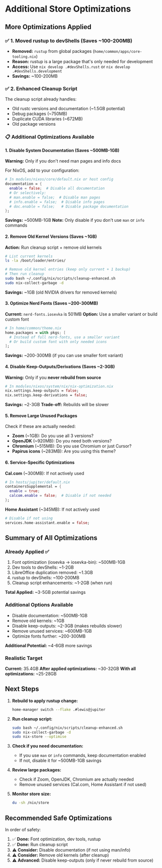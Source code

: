 # Additional Store Optimizations

## More Optimizations Applied

### ✅ 1. Moved rustup to devShells (Saves ~100-200MB)

- **Removed:** `rustup` from global packages (`home/common/apps/core-tooling.nix`)
- **Reason:** rustup is a large package that's only needed for development
- **Access:** Use `nix develop .#devShells.rust` or `nix develop .#devShells.development`
- **Savings:** ~100-200MB

### ✅ 2. Enhanced Cleanup Script

The cleanup script already handles:

- Old rustc versions and documentation (~1.5GB potential)
- Debug packages (~750MB)
- Duplicate CUDA libraries (~672MB)
- Old package versions

### 📋 Additional Optimizations Available

#### 1. Disable System Documentation (Saves ~500MB-1GB)

**Warning:** Only if you don't need man pages and info docs

For NixOS, add to your configuration:

```nix
# In modules/nixos/core/default.nix or host config
documentation = {
  enable = false;  # Disable all documentation
  # Or selectively:
  # man.enable = false;  # Disable man pages
  # info.enable = false;  # Disable info pages
  # doc.enable = false;   # Disable package documentation
};
```

**Savings:** ~500MB-1GB
**Note:** Only disable if you don't use `man` or `info` commands

#### 2. Remove Old Kernel Versions (Saves ~1GB)

**Action:** Run cleanup script + remove old kernels

```bash
# List current kernels
ls -la /boot/loader/entries/

# Remove old kernel entries (keep only current + 1 backup)
# Then run cleanup
sudo bash ~/.config/nix/scripts/cleanup-enhanced.sh
sudo nix-collect-garbage -d
```

**Savings:** ~1GB (old NVIDIA drivers for removed kernels)

#### 3. Optimize Nerd Fonts (Saves ~200-300MB)

**Current:** `nerd-fonts.iosevka` is 501MB
**Option:** Use a smaller variant or build custom font

```nix
# In home/common/theme.nix
home.packages = with pkgs; [
  # Instead of full nerd-fonts, use a smaller variant
  # Or build custom font with only needed icons
];
```

**Savings:** ~200-300MB (if you can use smaller font variant)

#### 4. Disable Keep-Outputs/Derivations (Saves ~2-3GB)

**Warning:** Only if you **never rebuild from source**

```nix
# In modules/nixos/system/nix/nix-optimization.nix
nix.settings.keep-outputs = false;
nix.settings.keep-derivations = false;
```

**Savings:** ~2-3GB
**Trade-off:** Rebuilds will be slower

#### 5. Remove Large Unused Packages

Check if these are actually needed:

- **Zoom** (~1GB): Do you use all 3 versions?
- **OpenJDK** (~920MB): Do you need both versions?
- **Chromium** (~515MB): Do you use Chromium or just Cursor?
- **Papirus icons** (~283MB): Are you using this theme?

#### 6. Service-Specific Optimizations

**Cal.com** (~300MB): If not actively used

```nix
# In hosts/jupiter/default.nix
containersSupplemental = {
  enable = true;
  calcom.enable = false;  # Disable if not needed
};
```

**Home Assistant** (~345MB): If not actively used

```nix
# Disable if not using
services.home-assistant.enable = false;
```

## Summary of All Optimizations

### Already Applied ✅

1. Font optimization (iosevka → iosevka-bin): ~500MB-1GB
2. Dev tools to devShells: ~1-2GB
3. LibreOffice duplication removed: ~1.3GB
4. rustup to devShells: ~100-200MB
5. Cleanup script enhancements: ~1-2GB (when run)

**Total Applied:** ~3-5GB potential savings

### Additional Options Available

- Disable documentation: ~500MB-1GB
- Remove old kernels: ~1GB
- Disable keep-outputs: ~2-3GB (makes rebuilds slower)
- Remove unused services: ~600MB-1GB
- Optimize fonts further: ~200-300MB

**Additional Potential:** ~4-6GB more savings

### Realistic Target

**Current:** 35.4GB
**After applied optimizations:** ~30-32GB
**With all optimizations:** ~25-28GB

## Next Steps

1. **Rebuild to apply rustup change:**

   ```bash
   home-manager switch --flake .#lewis@jupiter
   ```

2. **Run cleanup script:**

   ```bash
   sudo bash ~/.config/nix/scripts/cleanup-enhanced.sh
   sudo nix-collect-garbage -d
   sudo nix-store --optimise
   ```

3. **Check if you need documentation:**
   - If you use `man` or `info` commands, keep documentation enabled
   - If not, disable it for ~500MB-1GB savings

4. **Review large packages:**
   - Check if Zoom, OpenJDK, Chromium are actually needed
   - Remove unused services (Cal.com, Home Assistant if not used)

5. **Monitor store size:**

   ```bash
   du -sh /nix/store
   ```

## Recommended Safe Optimizations

In order of safety:

1. ✅ **Done:** Font optimization, dev tools, rustup
2. ✅ **Done:** Run cleanup script
3. ⚠️ **Consider:** Disable documentation (if not using man/info)
4. ⚠️ **Consider:** Remove old kernels (after cleanup)
5. ⚠️ **Advanced:** Disable keep-outputs (only if never rebuild from source)
